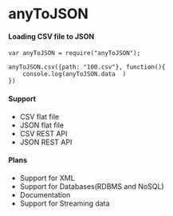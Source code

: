 # anyToJSON

#### Loading CSV file to JSON

```
var anyToJSON = require("anyToJSON");

anyToJSON.csv({path: "100.csv"}, function(){
    console.log(anyToJSON.data  )
})
```

#### Support
* CSV flat file
* JSON flat file
* CSV REST API
* JSON REST API


#### Plans
* Support for XML
* Support for Databases(RDBMS and NoSQL)
* Documentation
* Support for Streaming data